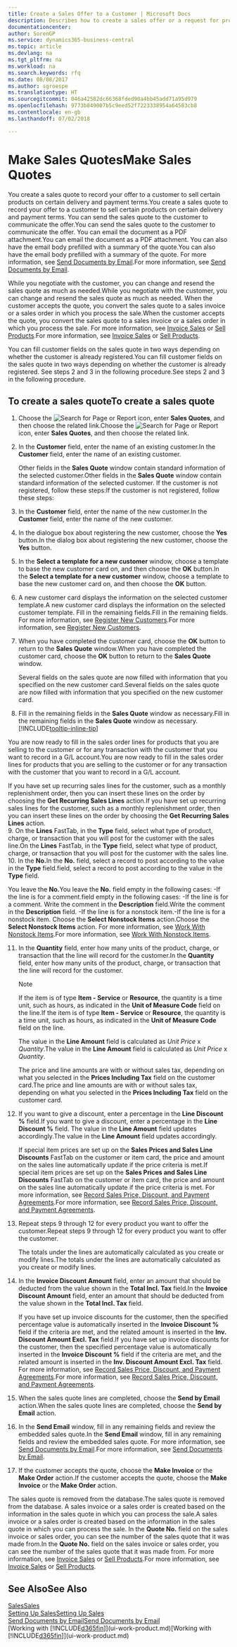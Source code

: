 ```yaml
---
title: Create a Sales Offer to a Customer | Microsoft Docs
description: Describes how to create a sales offer or a request for proposal (RFQ) document to record your offer to a customer to sell products under certain terms.
documentationcenter: 
author: SorenGP
ms.service: dynamics365-business-central
ms.topic: article
ms.devlang: na
ms.tgt_pltfrm: na
ms.workload: na
ms.search.keywords: rfq
ms.date: 08/08/2017
ms.author: sgroespe
ms.translationtype: HT
ms.sourcegitcommit: 046a42582dc66368fded90a4bb45add71a95d979
ms.openlocfilehash: 9773b849007b5c9eed52f7223338954a64583cb8
ms.contentlocale: en-gb
ms.lasthandoff: 07/02/2018

---
```

# <a name="make-sales-quotes"></a><span data-ttu-id="11894-103">Make Sales Quotes</span><span class="sxs-lookup"><span data-stu-id="11894-103">Make Sales Quotes</span></span>
<span data-ttu-id="11894-104">You create a sales quote to record your offer to a customer to sell certain products on certain delivery and payment terms.</span><span class="sxs-lookup"><span data-stu-id="11894-104">You create a sales quote to record your offer to a customer to sell certain products on certain delivery and payment terms.</span></span> <span data-ttu-id="11894-105">You can send the sales quote to the customer to communicate the offer.</span><span class="sxs-lookup"><span data-stu-id="11894-105">You can send the sales quote to the customer to communicate the offer.</span></span> <span data-ttu-id="11894-106">You can email the document as a PDF attachment.</span><span class="sxs-lookup"><span data-stu-id="11894-106">You can email the document as a PDF attachment.</span></span> <span data-ttu-id="11894-107">You can also have the email body prefilled with a summary of the quote.</span><span class="sxs-lookup"><span data-stu-id="11894-107">You can also have the email body prefilled with a summary of the quote.</span></span> <span data-ttu-id="11894-108">For more information, see [Send Documents by Email](ui-how-send-documents-email.md).</span><span class="sxs-lookup"><span data-stu-id="11894-108">For more information, see [Send Documents by Email](ui-how-send-documents-email.md).</span></span>

<span data-ttu-id="11894-109">While you negotiate with the customer, you can change and resend the sales quote as much as needed.</span><span class="sxs-lookup"><span data-stu-id="11894-109">While you negotiate with the customer, you can change and resend the sales quote as much as needed.</span></span> <span data-ttu-id="11894-110">When the customer accepts the quote, you convert the sales quote to a sales invoice or a sales order in which you process the sale.</span><span class="sxs-lookup"><span data-stu-id="11894-110">When the customer accepts the quote, you convert the sales quote to a sales invoice or a sales order in which you process the sale.</span></span> <span data-ttu-id="11894-111">For more information, see [Invoice Sales](sales-how-invoice-sales.md) or [Sell Products](sales-how-sell-products.md).</span><span class="sxs-lookup"><span data-stu-id="11894-111">For more information, see [Invoice Sales](sales-how-invoice-sales.md) or [Sell Products](sales-how-sell-products.md).</span></span>

<span data-ttu-id="11894-112">You can fill customer fields on the sales quote in two ways depending on whether the customer is already registered.</span><span class="sxs-lookup"><span data-stu-id="11894-112">You can fill customer fields on the sales quote in two ways depending on whether the customer is already registered.</span></span> <span data-ttu-id="11894-113">See steps 2 and 3 in the following procedure.</span><span class="sxs-lookup"><span data-stu-id="11894-113">See steps 2 and 3 in the following procedure.</span></span>

## <a name="to-create-a-sales-quote"></a><span data-ttu-id="11894-114">To create a sales quote</span><span class="sxs-lookup"><span data-stu-id="11894-114">To create a sales quote</span></span>
1. <span data-ttu-id="11894-115">Choose the ![Search for Page or Report](media/ui-search/search_small.png "Search for Page or Report icon") icon, enter **Sales Quotes**, and then choose the related link.</span><span class="sxs-lookup"><span data-stu-id="11894-115">Choose the ![Search for Page or Report](media/ui-search/search_small.png "Search for Page or Report icon") icon, enter **Sales Quotes**, and then choose the related link.</span></span>
2. <span data-ttu-id="11894-116">In the **Customer** field, enter the name of an existing customer.</span><span class="sxs-lookup"><span data-stu-id="11894-116">In the **Customer** field, enter the name of an existing customer.</span></span>

   <span data-ttu-id="11894-117">Other fields in the **Sales Quote** window contain standard information of the selected customer.</span><span class="sxs-lookup"><span data-stu-id="11894-117">Other fields in the **Sales Quote** window contain standard information of the selected customer.</span></span> <span data-ttu-id="11894-118">If the customer is not registered, follow these steps:</span><span class="sxs-lookup"><span data-stu-id="11894-118">If the customer is not registered, follow these steps:</span></span>
3. <span data-ttu-id="11894-119">In the **Customer** field, enter the name of the new customer.</span><span class="sxs-lookup"><span data-stu-id="11894-119">In the **Customer** field, enter the name of the new customer.</span></span>
4. <span data-ttu-id="11894-120">In the dialogue box about registering the new customer, choose the **Yes** button.</span><span class="sxs-lookup"><span data-stu-id="11894-120">In the dialog box about registering the new customer, choose the **Yes** button.</span></span>
5. <span data-ttu-id="11894-121">In the **Select a template for a new customer** window, choose a template to base the new customer card on, and then choose the **OK** button.</span><span class="sxs-lookup"><span data-stu-id="11894-121">In the **Select a template for a new customer** window, choose a template to base the new customer card on, and then choose the **OK** button.</span></span>
6. <span data-ttu-id="11894-122">A new customer card displays the information on the selected customer template.</span><span class="sxs-lookup"><span data-stu-id="11894-122">A new customer card displays the information on the selected customer template.</span></span> <span data-ttu-id="11894-123">Fill in the remaining fields.</span><span class="sxs-lookup"><span data-stu-id="11894-123">Fill in the remaining fields.</span></span> <span data-ttu-id="11894-124">For more information, see [Register New Customers](sales-how-register-new-customers.md).</span><span class="sxs-lookup"><span data-stu-id="11894-124">For more information, see [Register New Customers](sales-how-register-new-customers.md).</span></span>  
7. <span data-ttu-id="11894-125">When you have completed the customer card, choose the **OK** button to return to the **Sales Quote** window.</span><span class="sxs-lookup"><span data-stu-id="11894-125">When you have completed the customer card, choose the **OK** button to return to the **Sales Quote** window.</span></span>

   <span data-ttu-id="11894-126">Several fields on the sales quote are now filled with information that you specified on the new customer card.</span><span class="sxs-lookup"><span data-stu-id="11894-126">Several fields on the sales quote are now filled with information that you specified on the new customer card.</span></span>  
8. <span data-ttu-id="11894-127">Fill in the remaining fields in the **Sales Quote** window as necessary.</span><span class="sxs-lookup"><span data-stu-id="11894-127">Fill in the remaining fields in the **Sales Quote** window as necessary.</span></span> [!INCLUDE[tooltip-inline-tip](includes/tooltip-inline-tip_md.md)]  

<span data-ttu-id="11894-128">You are now ready to fill in the sales order lines for products that you are selling to the customer or for any transaction with the customer that you want to record in a G/L account.</span><span class="sxs-lookup"><span data-stu-id="11894-128">You are now ready to fill in the sales order lines for products that you are selling to the customer or for any transaction with the customer that you want to record in a G/L account.</span></span>   

<span data-ttu-id="11894-129">If you have set up recurring sales lines for the customer, such as a monthly replenishment order, then you can insert these lines on the order by choosing the **Get Recurring Sales Lines** action.</span><span class="sxs-lookup"><span data-stu-id="11894-129">If you have set up recurring sales lines for the customer, such as a monthly replenishment order, then you can insert these lines on the order by choosing the **Get Recurring Sales Lines** action.</span></span>  
9. <span data-ttu-id="11894-130">On the **Lines** FastTab, in the **Type** field, select what type of product, charge, or transaction that you will post for the customer with the sales line.</span><span class="sxs-lookup"><span data-stu-id="11894-130">On the **Lines** FastTab, in the **Type** field, select what type of product, charge, or transaction that you will post for the customer with the sales line.</span></span>
10. <span data-ttu-id="11894-131">In the **No.**</span><span class="sxs-lookup"><span data-stu-id="11894-131">In the **No.**</span></span> <span data-ttu-id="11894-132">field, select a record to post according to the value in the **Type** field.</span><span class="sxs-lookup"><span data-stu-id="11894-132">field, select a record to post according to the value in the **Type** field.</span></span>

 <span data-ttu-id="11894-133">You leave the **No.**</span><span class="sxs-lookup"><span data-stu-id="11894-133">You leave the **No.**</span></span> <span data-ttu-id="11894-134">field empty in the following cases: -If the line is for a comment.</span><span class="sxs-lookup"><span data-stu-id="11894-134">field empty in the following cases: -If the line is for a comment.</span></span> <span data-ttu-id="11894-135">Write the comment in the **Description** field.</span><span class="sxs-lookup"><span data-stu-id="11894-135">Write the comment in the **Description** field.</span></span>
 <span data-ttu-id="11894-136">-If the line is for a nonstock item.</span><span class="sxs-lookup"><span data-stu-id="11894-136">-If the line is for a nonstock item.</span></span> <span data-ttu-id="11894-137">Choose the **Select Nonstock Items** action.</span><span class="sxs-lookup"><span data-stu-id="11894-137">Choose the **Select Nonstock Items** action.</span></span> <span data-ttu-id="11894-138">For more information, see [Work With Nonstock Items](inventory-how-work-nonstock-items.md).</span><span class="sxs-lookup"><span data-stu-id="11894-138">For more information, see [Work With Nonstock Items](inventory-how-work-nonstock-items.md).</span></span>

11. <span data-ttu-id="11894-139">In the **Quantity** field, enter how many units of the product, charge, or transaction that the line will record for the customer.</span><span class="sxs-lookup"><span data-stu-id="11894-139">In the **Quantity** field, enter how many units of the product, charge, or transaction that the line will record for the customer.</span></span>

    > [!NOTE]  
    >   <span data-ttu-id="11894-140">If the item is of type **Item - Service** or **Resource**, the quantity is a time unit, such as hours, as indicated in the **Unit of Measure Code** field on the line.</span><span class="sxs-lookup"><span data-stu-id="11894-140">If the item is of type **Item - Service** or **Resource**, the quantity is a time unit, such as hours, as indicated in the **Unit of Measure Code** field on the line.</span></span>  

    <span data-ttu-id="11894-141">The value in the **Line Amount** field is calculated as *Unit Price* x *Quantity*.</span><span class="sxs-lookup"><span data-stu-id="11894-141">The value in the **Line Amount** field is calculated as *Unit Price* x *Quantity*.</span></span>  

    <span data-ttu-id="11894-142">The price and line amounts are with or without sales tax, depending on what you selected in the **Prices Including Tax** field on the customer card.</span><span class="sxs-lookup"><span data-stu-id="11894-142">The price and line amounts are with or without sales tax, depending on what you selected in the **Prices Including Tax** field on the customer card.</span></span>  
12. <span data-ttu-id="11894-143">If you want to give a discount, enter a percentage in the **Line Discount %** field.</span><span class="sxs-lookup"><span data-stu-id="11894-143">If you want to give a discount, enter a percentage in the **Line Discount %** field.</span></span> <span data-ttu-id="11894-144">The value in the **Line Amount** field updates accordingly.</span><span class="sxs-lookup"><span data-stu-id="11894-144">The value in the **Line Amount** field updates accordingly.</span></span>  

    <span data-ttu-id="11894-145">If special item prices are set up on the **Sales Prices and Sales Line Discounts** FastTab on the customer or item card, the price and amount on the sales line automatically update if the price criteria is met.</span><span class="sxs-lookup"><span data-stu-id="11894-145">If special item prices are set up on the **Sales Prices and Sales Line Discounts** FastTab on the customer or item card, the price and amount on the sales line automatically update if the price criteria is met.</span></span> <span data-ttu-id="11894-146">For more information, see [Record Sales Price, Discount, and Payment Agreements](sales-how-record-sales-price-discount-payment-agreements.md).</span><span class="sxs-lookup"><span data-stu-id="11894-146">For more information, see [Record Sales Price, Discount, and Payment Agreements](sales-how-record-sales-price-discount-payment-agreements.md).</span></span>  
13. <span data-ttu-id="11894-147">Repeat steps 9 through 12 for every product you want to offer the customer.</span><span class="sxs-lookup"><span data-stu-id="11894-147">Repeat steps 9 through 12 for every product you want to offer the customer.</span></span>  

    <span data-ttu-id="11894-148">The totals under the lines are automatically calculated as you create or modify lines.</span><span class="sxs-lookup"><span data-stu-id="11894-148">The totals under the lines are automatically calculated as you create or modify lines.</span></span>  
14. <span data-ttu-id="11894-149">In the **Invoice Discount Amount** field, enter an amount that should be deducted from the value shown in the **Total Incl. Tax** field.</span><span class="sxs-lookup"><span data-stu-id="11894-149">In the **Invoice Discount Amount** field, enter an amount that should be deducted from the value shown in the **Total Incl. Tax** field.</span></span>

    <span data-ttu-id="11894-150">If you have set up invoice discounts for the customer, then the specified percentage value is automatically inserted in the **Invoice Discount %** field if the criteria are met, and the related amount is inserted in the **Inv. Discount Amount Excl. Tax** field.</span><span class="sxs-lookup"><span data-stu-id="11894-150">If you have set up invoice discounts for the customer, then the specified percentage value is automatically inserted in the **Invoice Discount %** field if the criteria are met, and the related amount is inserted in the **Inv. Discount Amount Excl. Tax** field.</span></span> <span data-ttu-id="11894-151">For more information, see [Record Sales Price, Discount, and Payment Agreements](sales-how-record-sales-price-discount-payment-agreements.md).</span><span class="sxs-lookup"><span data-stu-id="11894-151">For more information, see [Record Sales Price, Discount, and Payment Agreements](sales-how-record-sales-price-discount-payment-agreements.md).</span></span>
15. <span data-ttu-id="11894-152">When the sales quote lines are completed, choose the **Send by Email** action.</span><span class="sxs-lookup"><span data-stu-id="11894-152">When the sales quote lines are completed, choose the **Send by Email** action.</span></span>
16. <span data-ttu-id="11894-153">In the **Send Email** window, fill in any remaining fields and review the embedded sales quote.</span><span class="sxs-lookup"><span data-stu-id="11894-153">In the **Send Email** window, fill in any remaining fields and review the embedded sales quote.</span></span> <span data-ttu-id="11894-154">For more information, see [Send Documents by Email](ui-how-send-documents-email.md).</span><span class="sxs-lookup"><span data-stu-id="11894-154">For more information, see [Send Documents by Email](ui-how-send-documents-email.md).</span></span>
17. <span data-ttu-id="11894-155">If the customer accepts the quote, choose the **Make Invoice** or the **Make Order** action.</span><span class="sxs-lookup"><span data-stu-id="11894-155">If the customer accepts the quote, choose the **Make Invoice** or the **Make Order** action.</span></span>

<span data-ttu-id="11894-156">The sales quote is removed from the database.</span><span class="sxs-lookup"><span data-stu-id="11894-156">The sales quote is removed from the database.</span></span> <span data-ttu-id="11894-157">A sales invoice or a sales order is created based on the information in the sales quote in which you can process the sale.</span><span class="sxs-lookup"><span data-stu-id="11894-157">A sales invoice or a sales order is created based on the information in the sales quote in which you can process the sale.</span></span> <span data-ttu-id="11894-158">In the **Quote No.** field on the sales invoice or sales order, you can see the number of the sales quote that it was made from.</span><span class="sxs-lookup"><span data-stu-id="11894-158">In the **Quote No.** field on the sales invoice or sales order, you can see the number of the sales quote that it was made from.</span></span> <span data-ttu-id="11894-159">For more information, see [Invoice Sales](sales-how-invoice-sales.md) or [Sell Products](sales-how-sell-products.md).</span><span class="sxs-lookup"><span data-stu-id="11894-159">For more information, see [Invoice Sales](sales-how-invoice-sales.md) or [Sell Products](sales-how-sell-products.md).</span></span>

## <a name="see-also"></a><span data-ttu-id="11894-160">See Also</span><span class="sxs-lookup"><span data-stu-id="11894-160">See Also</span></span>
[<span data-ttu-id="11894-161">Sales</span><span class="sxs-lookup"><span data-stu-id="11894-161">Sales</span></span>](sales-manage-sales.md)  
[<span data-ttu-id="11894-162">Setting Up Sales</span><span class="sxs-lookup"><span data-stu-id="11894-162">Setting Up Sales</span></span>](sales-setup-sales.md)  
[<span data-ttu-id="11894-163">Send Documents by Email</span><span class="sxs-lookup"><span data-stu-id="11894-163">Send Documents by Email</span></span>](ui-how-send-documents-email.md)  
<span data-ttu-id="11894-164">[Working with [!INCLUDE[d365fin](includes/d365fin_md.md)]](ui-work-product.md)</span><span class="sxs-lookup"><span data-stu-id="11894-164">[Working with [!INCLUDE[d365fin](includes/d365fin_md.md)]](ui-work-product.md)</span></span>

